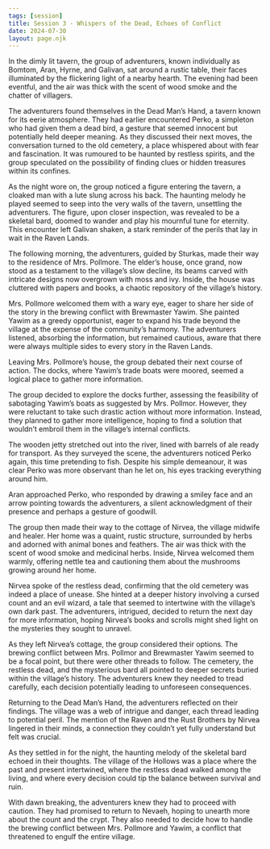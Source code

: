 ```yaml
---
tags: [session]
title: Session 3 - Whispers of the Dead, Echoes of Conflict
date: 2024-07-30
layout: page.njk
---
```

In the dimly lit tavern, the group of adventurers, known individually as Bomtom, Aran, Hyrne, and Galivan, sat around a rustic table, their faces illuminated by the flickering light of a nearby hearth. The evening had been eventful, and the air was thick with the scent of wood smoke and the chatter of villagers.

The adventurers found themselves in the Dead Man’s Hand, a tavern known for its eerie atmosphere. They had earlier encountered Perko, a simpleton who had given them a dead bird, a gesture that seemed innocent but potentially held deeper meaning. As they discussed their next moves, the conversation turned to the old cemetery, a place whispered about with fear and fascination. It was rumoured to be haunted by restless spirits, and the group speculated on the possibility of finding clues or hidden treasures within its confines.

As the night wore on, the group noticed a figure entering the tavern, a cloaked man with a lute slung across his back. The haunting melody he played seemed to seep into the very walls of the tavern, unsettling the adventurers. The figure, upon closer inspection, was revealed to be a skeletal bard, doomed to wander and play his mournful tune for eternity. This encounter left Galivan shaken, a stark reminder of the perils that lay in wait in the Raven Lands.

The following morning, the adventurers, guided by Sturkas, made their way to the residence of Mrs. Pollmore. The elder’s house, once grand, now stood as a testament to the village’s slow decline, its beams carved with intricate designs now overgrown with moss and ivy. Inside, the house was cluttered with papers and books, a chaotic repository of the village’s history.

Mrs. Pollmore welcomed them with a wary eye, eager to share her side of the story in the brewing conflict with Brewmaster Yawim. She painted Yawim as a greedy opportunist, eager to expand his trade beyond the village at the expense of the community’s harmony. The adventurers listened, absorbing the information, but remained cautious, aware that there were always multiple sides to every story in the Raven Lands.

Leaving Mrs. Pollmore’s house, the group debated their next course of action. The docks, where Yawim’s trade boats were moored, seemed a logical place to gather more information.

The group decided to explore the docks further, assessing the feasibility of sabotaging Yawim’s boats as suggested by Mrs. Pollmor. However, they were reluctant to take such drastic action without more information. Instead, they planned to gather more intelligence, hoping to find a solution that wouldn’t embroil them in the village’s internal conflicts.

The wooden jetty stretched out into the river, lined with barrels of ale ready for transport. As they surveyed the scene, the adventurers noticed Perko again, this time pretending to fish. Despite his simple demeanour, it was clear Perko was more observant than he let on, his eyes tracking everything around him.

Aran approached Perko, who responded by drawing a smiley face and an arrow pointing towards the adventurers, a silent acknowledgment of their presence and perhaps a gesture of goodwill.

The group then made their way to the cottage of Nirvea, the village midwife and healer. Her home was a quaint, rustic structure, surrounded by herbs and adorned with animal bones and feathers. The air was thick with the scent of wood smoke and medicinal herbs. Inside, Nirvea welcomed them warmly, offering nettle tea and cautioning them about the mushrooms growing around her home.

Nirvea spoke of the restless dead, confirming that the old cemetery was indeed a place of unease. She hinted at a deeper history involving a cursed count and an evil wizard, a tale that seemed to intertwine with the village’s own dark past. The adventurers, intrigued, decided to return the next day for more information, hoping Nirvea’s books and scrolls might shed light on the mysteries they sought to unravel.

As they left Nirvea’s cottage, the group considered their options. The brewing conflict between Mrs. Pollmor and Brewmaster Yawim seemed to be a focal point, but there were other threads to follow. The cemetery, the restless dead, and the mysterious bard all pointed to deeper secrets buried within the village’s history. The adventurers knew they needed to tread carefully, each decision potentially leading to unforeseen consequences.

Returning to the Dead Man’s Hand, the adventurers reflected on their findings. The village was a web of intrigue and danger, each thread leading to potential peril. The mention of the Raven and the Rust Brothers by Nirvea lingered in their minds, a connection they couldn’t yet fully understand but felt was crucial.

As they settled in for the night, the haunting melody of the skeletal bard echoed in their thoughts. The village of the Hollows was a place where the past and present intertwined, where the restless dead walked among the living, and where every decision could tip the balance between survival and ruin.

With dawn breaking, the adventurers knew they had to proceed with caution. They had promised to return to Nevaeh, hoping to unearth more about the count and the crypt. They also needed to decide how to handle the brewing conflict between Mrs. Pollmore and Yawim, a conflict that threatened to engulf the entire village.
